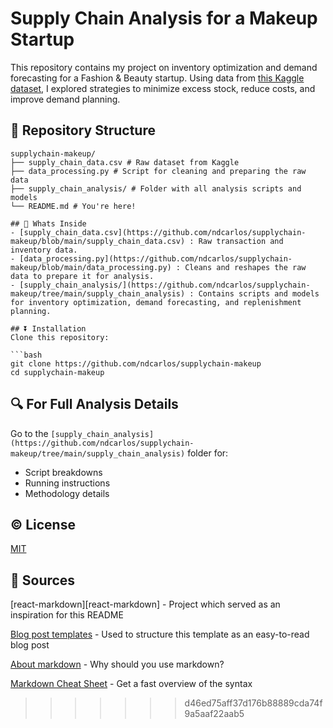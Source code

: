 
# Supply Chain Analysis for a Makeup Startup

This repository contains my project on inventory optimization and demand forecasting for a Fashion & Beauty startup. Using data from [this Kaggle dataset](https://www.kaggle.com/datasets/harshsingh2209/supply-chain-analysis), I explored strategies to minimize excess stock, reduce costs, and improve demand planning.

## 📂 Repository Structure
```plaintext
supplychain-makeup/
├── supply_chain_data.csv # Raw dataset from Kaggle
├── data_processing.py # Script for cleaning and preparing the raw data
├── supply_chain_analysis/ # Folder with all analysis scripts and models
└── README.md # You're here!

## 🚀 Whats Inside
- [supply_chain_data.csv](https://github.com/ndcarlos/supplychain-makeup/blob/main/supply_chain_data.csv) : Raw transaction and inventory data.
- [data_processing.py](https://github.com/ndcarlos/supplychain-makeup/blob/main/data_processing.py) : Cleans and reshapes the raw data to prepare it for analysis.
- [supply_chain_analysis/](https://github.com/ndcarlos/supplychain-makeup/tree/main/supply_chain_analysis) : Contains scripts and models for inventory optimization, demand forecasting, and replenishment planning.

## ⏬ Installation
Clone this repository:

```bash
git clone https://github.com/ndcarlos/supplychain-makeup
cd supplychain-makeup
```

## 🔍 For Full Analysis Details
Go to the ```[supply_chain_analysis](https://github.com/ndcarlos/supplychain-makeup/tree/main/supply_chain_analysis)``` folder for:
 * Script breakdowns
 * Running instructions
 * Methodology details

## ©️ License
[MIT](https://choosealicense.com/licenses/mit/)

## 🔌 Sources

[react-markdown][react-markdown] - Project which served as an inspiration for this README

[Blog post templates][blog-post-templates] - Used to structure this template as an easy-to-read blog post

[About markdown][about-markdown] - Why should you use markdown?

[Markdown Cheat Sheet][markdown-cheatsheet] - Get a fast overview of the syntax

[//]: # "Source definitions"
[blog-post-templates]: https://backlinko.com/hub/content/blog-post-templates "Backlinko blog post templates"
[about-markdown]: https://www.markdownguide.org/getting-started/ "Introduction to markdown"
[markdown-cheatsheet]: https://www.markdownguide.org/cheat-sheet/ "Markdown Cheat Sheet"

>>>>>>> d46ed75aff37d176b88889cda74f9a5aaf22aab5
